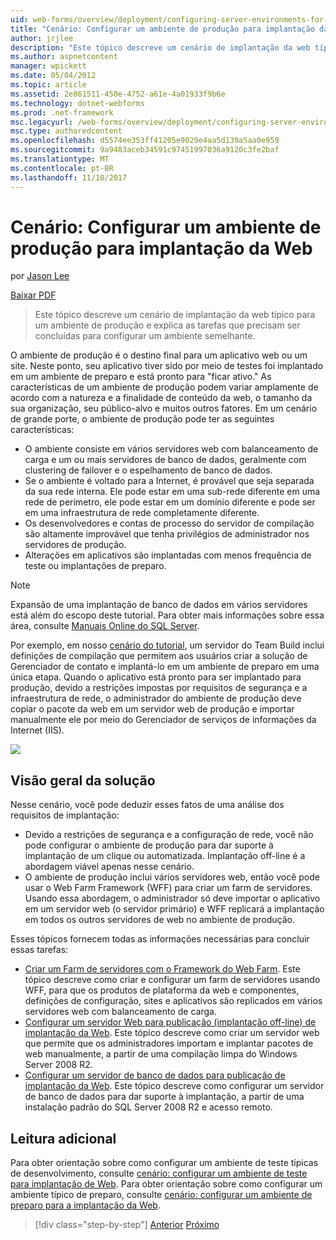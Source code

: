 ```yaml
---
uid: web-forms/overview/deployment/configuring-server-environments-for-web-deployment/scenario-configuring-a-production-environment-for-web-deployment
title: "Cenário: Configurar um ambiente de produção para implantação da Web | Microsoft Docs"
author: jrjlee
description: "Este tópico descreve um cenário de implantação da web típico para um ambiente de produção e explica as tarefas que precisam ser concluídas para configurar um semelhante..."
ms.author: aspnetcontent
manager: wpickett
ms.date: 05/04/2012
ms.topic: article
ms.assetid: 2e861511-450e-4752-a61e-4a01933f9b6e
ms.technology: dotnet-webforms
ms.prod: .net-framework
msc.legacyurl: /web-forms/overview/deployment/configuring-server-environments-for-web-deployment/scenario-configuring-a-production-environment-for-web-deployment
msc.type: authoredcontent
ms.openlocfilehash: d5574ee353ff41205e9029e4aa5d139a5aa0e959
ms.sourcegitcommit: 9a9483aceb34591c97451997036a9120c3fe2baf
ms.translationtype: MT
ms.contentlocale: pt-BR
ms.lasthandoff: 11/10/2017
---
```

<a name="scenario-configuring-a-production-environment-for-web-deployment"></a>Cenário: Configurar um ambiente de produção para implantação da Web
====================
por [Jason Lee](https://github.com/jrjlee)

[Baixar PDF](https://msdnshared.blob.core.windows.net/media/MSDNBlogsFS/prod.evol.blogs.msdn.com/CommunityServer.Blogs.Components.WeblogFiles/00/00/00/63/56/8130.DeployingWebAppsInEnterpriseScenarios.pdf)

> Este tópico descreve um cenário de implantação da web típico para um ambiente de produção e explica as tarefas que precisam ser concluídas para configurar um ambiente semelhante.


O ambiente de produção é o destino final para um aplicativo web ou um site. Neste ponto, seu aplicativo tiver sido por meio de testes foi implantado em um ambiente de preparo e está pronto para "ficar ativo." As características de um ambiente de produção podem variar amplamente de acordo com a natureza e a finalidade de conteúdo da web, o tamanho da sua organização, seu público-alvo e muitos outros fatores. Em um cenário de grande porte, o ambiente de produção pode ter as seguintes características:

- O ambiente consiste em vários servidores web com balanceamento de carga e um ou mais servidores de banco de dados, geralmente com clustering de failover e o espelhamento de banco de dados.
- Se o ambiente é voltado para a Internet, é provável que seja separada da sua rede interna. Ele pode estar em uma sub-rede diferente em uma rede de perímetro, ele pode estar em um domínio diferente e pode ser em uma infraestrutura de rede completamente diferente.
- Os desenvolvedores e contas de processo do servidor de compilação são altamente improvável que tenha privilégios de administrador nos servidores de produção.
- Alterações em aplicativos são implantadas com menos frequência de teste ou implantações de preparo.

> [!NOTE]
> Expansão de uma implantação de banco de dados em vários servidores está além do escopo deste tutorial. Para obter mais informações sobre essa área, consulte [Manuais Online do SQL Server](https://technet.microsoft.com/en-us/library/ms130214.aspx).


Por exemplo, em nosso [cenário do tutorial](../deploying-web-applications-in-enterprise-scenarios/enterprise-web-deployment-scenario-overview.md), um servidor do Team Build inclui definições de compilação que permitem aos usuários criar a solução de Gerenciador de contato e implantá-lo em um ambiente de preparo em uma única etapa. Quando o aplicativo está pronto para ser implantado para produção, devido a restrições impostas por requisitos de segurança e a infraestrutura de rede, o administrador do ambiente de produção deve copiar o pacote da web em um servidor web de produção e importar manualmente ele por meio do Gerenciador de serviços de informações da Internet (IIS).

![](scenario-configuring-a-production-environment-for-web-deployment/_static/image1.png)

## <a name="solution-overview"></a>Visão geral da solução

Nesse cenário, você pode deduzir esses fatos de uma análise dos requisitos de implantação:

- Devido a restrições de segurança e a configuração de rede, você não pode configurar o ambiente de produção para dar suporte à implantação de um clique ou automatizada. Implantação off-line é a abordagem viável apenas nesse cenário.
- O ambiente de produção inclui vários servidores web, então você pode usar o Web Farm Framework (WFF) para criar um farm de servidores. Usando essa abordagem, o administrador só deve importar o aplicativo em um servidor web (o servidor primário) e WFF replicará a implantação em todos os outros servidores de web no ambiente de produção.

Esses tópicos fornecem todas as informações necessárias para concluir essas tarefas:

- [Criar um Farm de servidores com o Framework do Web Farm](configuring-a-database-server-for-web-deploy-publishing.md). Este tópico descreve como criar e configurar um farm de servidores usando WFF, para que os produtos de plataforma da web e componentes, definições de configuração, sites e aplicativos são replicados em vários servidores web com balanceamento de carga.
- [Configurar um servidor Web para publicação (implantação off-line) de implantação da Web](configuring-a-web-server-for-web-deploy-publishing-offline-deployment.md). Este tópico descreve como criar um servidor web que permite que os administradores importam e implantar pacotes de web manualmente, a partir de uma compilação limpa do Windows Server 2008 R2.
- [Configurar um servidor de banco de dados para publicação de implantação da Web](configuring-a-database-server-for-web-deploy-publishing.md). Este tópico descreve como configurar um servidor de banco de dados para dar suporte à implantação, a partir de uma instalação padrão do SQL Server 2008 R2 e acesso remoto.

## <a name="further-reading"></a>Leitura adicional

Para obter orientação sobre como configurar um ambiente de teste típicas de desenvolvimento, consulte [cenário: configurar um ambiente de teste para implantação de Web](scenario-configuring-a-test-environment-for-web-deployment.md). Para obter orientação sobre como configurar um ambiente típico de preparo, consulte [cenário: configurar um ambiente de preparo para a implantação da Web](scenario-configuring-a-staging-environment-for-web-deployment.md).

>[!div class="step-by-step"]
[Anterior](scenario-configuring-a-staging-environment-for-web-deployment.md)
[Próximo](configuring-a-web-server-for-web-deploy-publishing-remote-agent.md)
